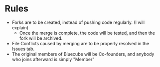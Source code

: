 # Rules
  - Forks are to be created, instead of pushing code regularly. (I will explain)
    - Once the merge is complete, the code will be tested, and then the fork will be archived.
  - File Conflicts caused by merging are to be properly resolved in the Issues tab.
  - The original members of Bluecube will be Co-founders, and anybody who joins afterward is simply "Member"
